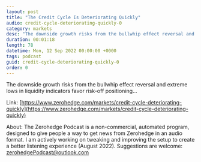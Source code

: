 ```yaml
---
layout: post
title: "The Credit Cycle Is Deteriorating Quickly"
audio: credit-cycle-deteriorating-quickly-0
category: markets
desc: "The downside growth risks from the bullwhip effect reversal and extreme lows in liquidity indicators favor risk-off positioning..."
duration: 00:01:18
length: 78
datetime: Mon, 12 Sep 2022 00:00:00 +0000
tags: podcast
guid: credit-cycle-deteriorating-quickly-0
order: 0
---
```

The downside growth risks from the bullwhip effect reversal and extreme lows in liquidity indicators favor risk-off positioning...

Link: [https://www.zerohedge.com/markets/credit-cycle-deteriorating-quickly](https://www.zerohedge.com/markets/credit-cycle-deteriorating-quickly)

About: The Zerohedge Podcast is a non-commercial, automated program, designed to give people a way to get news from Zerohedge in an audio format.  I am actively working on tweaking and improving the setup to create a better listening experience (August 2022).  Suggestions are welcome: [zerohedgePodcast@outlook.com](mailto:zerohedgePodcast@outlook.com)